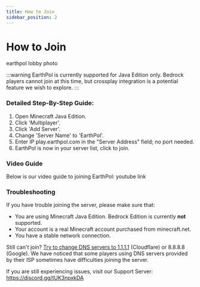 ```yaml
---
title: How to Join 
sidebar_position: 2
---
```


# How to Join

earthpol lobby photo

:::warning
EarthPol is currently supported for Java Edition only. Bedrock players cannot join at this time, but crossplay integration is a potential feature we wish to explore.
:::

### Detailed Step-By-Step Guide:

1. Open Minecraft Java Edition.
2. Click 'Multiplayer'.
3. Click 'Add Server'.
4. Change 'Server Name' to 'EarthPol'.
5. Enter IP play.earthpol.com in the "Server Address" field; no port needed.
6. EarthPol is now in your server list, click to join.

### Video Guide

Below is our video guide to joining EarthPol:
youtube link

### Troubleshooting

If you have trouble joining the server, please make sure that:
- You are using Minecraft Java Edition. Bedrock Edition is currently **not** supported.
- Your account is a real Minecraft account purchased from minecraft.net.
- You have a stable network connection.

Still can't join? [Try to change DNS servers to 1.1.1.1](https://developers.cloudflare.com/1.1.1.1/setup/windows/) (Cloudflare) or 8.8.8.8 (Google). We have noticed that some players using DNS servers provided by their ISP sometimes have difficulties joining the server.

If you are still experiencing issues, visit our Support Server: https://discord.gg/tUK3npxkDA 